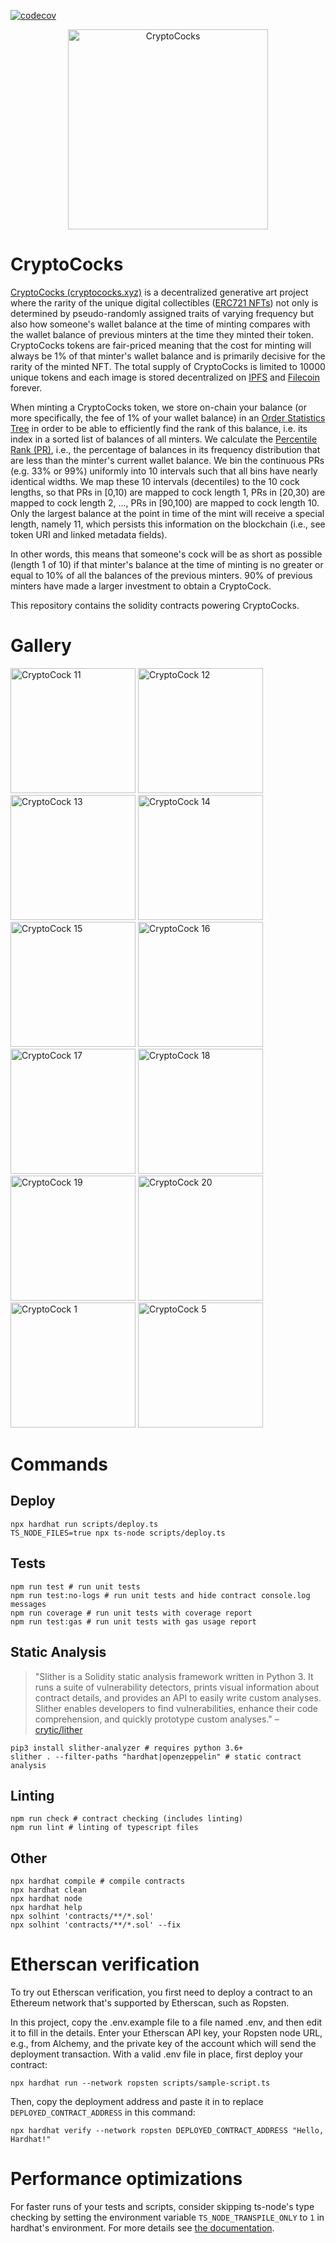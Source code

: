 [![codecov](https://codecov.io/gh/cocodigrande2021/cc-contract/branch/main/graph/badge.svg?token=asPY4Xi5U7)](https://codecov.io/gh/cocodigrande2021/cc-contract)

<a href="https://cryptococks.xyz/">
 <p align="center">
   <img src="https://github.com/cocodigrande2021/cc-contract/raw/main/logo.png" width="320" alt="CryptoCocks" />
 </p>
</a>

# CryptoCocks

[CryptoCocks (cryptococks.xyz)](https://cryptococks.xyz/) is a decentralized generative art project where the rarity of the unique digital collectibles ([ERC721 NFTs](https://ethereum.org/en/developers/docs/standards/tokens/erc-721/#top)) not only is determined by pseudo-randomly assigned
traits of varying frequency but also how someone's wallet balance at the time of minting compares
with the wallet balance of previous minters at the time they minted their token. CryptoCocks tokens are fair-priced meaning that the cost for minting will always be 1% of that minter's wallet balance and is primarily decisive for the rarity of the minted NFT.
The total supply of CryptoCocks is limited to 10000 unique tokens and each image is stored decentralized on [IPFS](https://ipfs.io) and [Filecoin](https://filecoin.io) forever.

When minting a CryptoCocks token, we store on-chain your balance
(or more specifically, the fee of 1% of your wallet balance) in an
[Order Statistics Tree](https://en.wikipedia.org/wiki/Order_statistic_tree) in order to be able to efficiently find the rank of this balance, i.e. its index in a sorted list of balances of all minters.
We calculate the [Percentile Rank (PR)](https://en.wikipedia.org/wiki/Percentile_rank), i.e., the percentage of
balances in its frequency distribution that are less than the minter's current wallet balance.
We bin the continuous PRs (e.g. 33% or 99%) uniformly into 10 intervals such that
all bins have nearly identical widths. We map these 10 intervals (decentiles) to the 10 cock lengths, so that PRs in [0,10) are mapped to cock length 1, PRs in [20,30) are mapped to cock length 2, ..., PRs in [90,100) are mapped to cock length 10. Only the largest balance at the point in time of the mint will receive a special length, namely 11, which persists this information on the blockchain (i.e., see token URI and linked metadata fields).

In other words, this means that someone's cock will be as short as possible (length 1 of 10) if that minter's balance at the time of minting is no greater or equal to 10% of all the balances of the previous minters. 90% of previous minters have made a larger investment to obtain a CryptoCock.

This repository contains the solidity contracts powering CryptoCocks.

# Gallery
<p float="left">
  <img src="https://storage.googleapis.com/crypto-cocks/svgs/1/11/cock.svg" width="200" alt="CryptoCock 11" />
  <img src="https://storage.googleapis.com/crypto-cocks/svgs/2/12/cock.svg" width="200" alt="CryptoCock 12" />
  <img src="https://storage.googleapis.com/crypto-cocks/svgs/3/13/cock.svg" width="200" alt="CryptoCock 13" />
  <img src="https://storage.googleapis.com/crypto-cocks/svgs/4/14/cock.svg" width="200" alt="CryptoCock 14" />
  <img src="https://storage.googleapis.com/crypto-cocks/svgs/5/15/cock.svg" width="200" alt="CryptoCock 15" />
  <img src="https://storage.googleapis.com/crypto-cocks/svgs/6/16/cock.svg" width="200" alt="CryptoCock 16" />
  <img src="https://storage.googleapis.com/crypto-cocks/svgs/7/17/cock.svg" width="200" alt="CryptoCock 17" />
  <img src="https://storage.googleapis.com/crypto-cocks/svgs/8/18/cock.svg" width="200" alt="CryptoCock 18" />
  <img src="https://storage.googleapis.com/crypto-cocks/svgs/9/19/cock.svg" width="200" alt="CryptoCock 19" />
  <img src="https://storage.googleapis.com/crypto-cocks/svgs/10/20/cock.svg" width="200" alt="CryptoCock 20" />
  <img src="https://storage.googleapis.com/crypto-cocks/svgs/11/1/cock.svg" width="200" alt="CryptoCock 1" />
    <img src="https://storage.googleapis.com/crypto-cocks/svgs/11/5/cock.svg" width="200" alt="CryptoCock 5" />
</p>


# Commands
## Deploy
```shell
npx hardhat run scripts/deploy.ts
TS_NODE_FILES=true npx ts-node scripts/deploy.ts
```

## Tests
```shell
npm run test # run unit tests
npm run test:no-logs # run unit tests and hide contract console.log messages
npm run coverage # run unit tests with coverage report
npm run test:gas # run unit tests with gas usage report
```

## Static Analysis
> "Slither is a Solidity static analysis framework written in Python 3. It runs a suite of vulnerability detectors, prints visual information about contract details, and provides an API to easily write custom analyses. Slither enables developers to find vulnerabilities, enhance their code comprehension, and quickly prototype custom analyses." – [crytic/lither](https://github.com/crytic/slither)
```shell
pip3 install slither-analyzer # requires python 3.6+
slither . --filter-paths "hardhat|openzeppelin" # static contract analysis
```

## Linting
```shell
npm run check # contract checking (includes linting)
npm run lint # linting of typescript files
```

## Other
```shell
npx hardhat compile # compile contracts
npx hardhat clean
npx hardhat node
npx hardhat help
npx solhint 'contracts/**/*.sol'
npx solhint 'contracts/**/*.sol' --fix
```

# Etherscan verification

To try out Etherscan verification, you first need to deploy a contract to an Ethereum network that's supported by Etherscan, such as Ropsten.

In this project, copy the .env.example file to a file named .env, and then edit it to fill in the details. Enter your Etherscan API key, your Ropsten node URL, e.g., from Alchemy, and the private key of the account which will send the deployment transaction. With a valid .env file in place, first deploy your contract:

```shell
npx hardhat run --network ropsten scripts/sample-script.ts
```

Then, copy the deployment address and paste it in to replace `DEPLOYED_CONTRACT_ADDRESS` in this command:

```shell
npx hardhat verify --network ropsten DEPLOYED_CONTRACT_ADDRESS "Hello, Hardhat!"
```

# Performance optimizations

For faster runs of your tests and scripts, consider skipping ts-node's type checking by setting the environment variable `TS_NODE_TRANSPILE_ONLY` to `1` in hardhat's environment. For more details see [the documentation](https://hardhat.org/guides/typescript.html#performance-optimizations).
